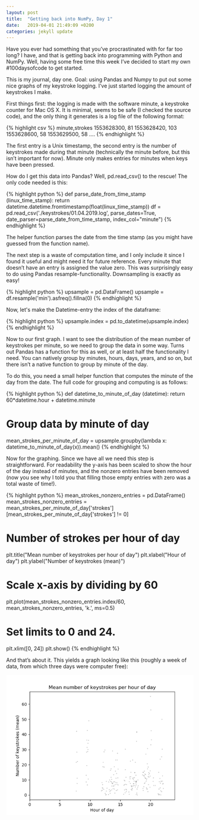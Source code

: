```yaml
---
layout: post
title:  "Getting back into NumPy, Day 1"
date:   2019-04-01 21:49:09 +0200
categories: jekyll update
---
```

Have you ever had something that you’ve procrastinated with for far too long? I have, and that is getting back into programming with Python and NumPy. Well, having some free time this week I’ve decided to start my own #100daysofcode to get started.

This is my journal, day one. Goal: using Pandas and Numpy to put out some nice graphs of my keystroke logging. I’ve just started logging the amount of keystrokes I make.

First things first: the logging is made with the software minute, a keystroke counter for Mac OS X. It is minimal, seems to be safe (I checked the source code), and the only thing it generates is a log file of the following format:

{% highlight csv %}
minute,strokes
1553628300, 81
1553628420, 103
1553628600, 58
1553629500, 58
....
{% endhighlight %}

The first entry is a Unix timestamp, the second entry is the number of keystrokes made during that minute (technically the minute before, but this isn’t important for now). Minute only makes entries for minutes when keys have been pressed.

How do I get this data into Pandas? Well, pd.read_csv() to the rescue! The only code needed is this:

{% highlight python %}
def parse_date_from_time_stamp (linux_time_stamp):
    return datetime.datetime.fromtimestamp(float(linux_time_stamp))
df = pd.read_csv('./keystrokes/01.04.2019.log',
    parse_dates=True,
    date_parser=parse_date_from_time_stamp, index_col="minute")
{% endhighlight %}

The helper function parses the date from the time stamp (as you might have guessed from the function name).

The next step is a waste of computation time, and I only include it since I found it useful and might need it for future reference. Every minute that doesn’t have an entry is assigned the value zero. This was surprisingly easy to do using Pandas resample-functionality. Downsampling is exactly as easy!

{% highlight python %}
upsample = pd.DataFrame()
upsample = df.resample('min').asfreq().fillna(0)
{% endhighlight %}

Now, let's make the Datetime-entry the index of the dataframe:

{% highlight python %}
upsample.index = pd.to_datetime(upsample.index)
{% endhighlight %}

Now to our first graph. I want to see the distribution of the mean number of keystrokes per minute, so we need to group the data in some way. Turns out Pandas has a function for this as well, or at least half the functionality I need. You can natively group by minutes, hours, days, years, and so on, but there isn’t a native function to group by minute of the day.

To do this, you need a small helper function that computes the minute of the day from the date. The full code for grouping and computing is as follows:

{% highlight python %}
def datetime_to_minute_of_day (datetime):
return 60*datetime.hour + datetime.minute
# Group data by minute of day
mean_strokes_per_minute_of_day = upsample.groupby(lambda x: datetime_to_minute_of_day(x)).mean()
{% endhighlight %}

Now for the graphing. Since we have all we need this step is straightforward. For readability the y-axis has been scaled to show the hour of the day instead of minutes, and the nonzero entries have been removed (now you see why I told you that filling those empty entries with zero was a total waste of time!).

{% highlight python %}
mean_strokes_nonzero_entries = pd.DataFrame()
mean_strokes_nonzero_entries = mean_strokes_per_minute_of_day['strokes'][mean_strokes_per_minute_of_day['strokes'] != 0]
# Number of strokes per hour of day
plt.title("Mean number of keystrokes per hour of day")
plt.xlabel("Hour of day")
plt.ylabel("Number of keystrokes (mean)")
# Scale x-axis by dividing by 60
plt.plot(mean_strokes_nonzero_entries.index/60, mean_strokes_nonzero_entries, 'k.', ms=0.5)
# Set limits to 0 and 24.
plt.xlim([0, 24])
plt.show()
{% endhighlight %}

And that’s about it. This yields a graph looking like this (roughly a week of data, from which three days were computer free):

![Mean number of keystrokes per day](/assets/blogpost_images/2019-04-01_keystrokes.png)